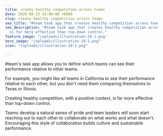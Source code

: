 ```yaml
---
title: create healthy competition across teams
date: 2020-08-25 14:00:00 +0000
slug: create healthy competition across teams
seo_title: "#team task app that creates healthy competition across teams"
seo_description: "#team task app that creates healthy competition across teams. This
  is far more effective than top-down control."
feature_image: "/uploads/illustration-19-1.png"
hero_image: "/uploads/illustration-19-1.png"
icon: "/uploads/illustration-19-1.png"

---
```

\#team's task app allows you to define which teams can see their performance relative to other teams.

For example, you might like all teams in California to see their performance relative to each other, but you don't need them comparing themselves to Texas or Illinois.

Creating healthy competition, with a positive context, is far more effective than top-down control. 

Teams develop a natural sense of pride and team leaders will soon start reaching out to each other to collaborate on what works and what doesn't.  Encouraging this style of collaboration builds culture and sustainable performance.
